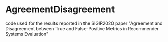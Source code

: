 # AgreementDisagreement
code used for the results reported in the SIGIR2020 paper "Agreement and Disagreement between True and False-Positive Metrics in Recommender Systems Evaluation"
